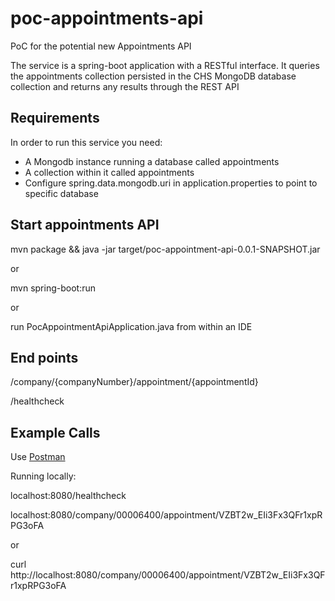 poc-appointments-api
====================

PoC for the potential new Appointments API

The service is a spring-boot application with a RESTful interface. It queries the appointments collection persisted in the CHS MongoDB database collection and returns any results through the REST API

Requirements
------------
In order to run this service you need:
* A Mongodb instance running a database called appointments
* A collection within it called appointments
* Configure spring.data.mongodb.uri in application.properties to point to specific database

## Start appointments API
mvn package && java -jar target/poc-appointment-api-0.0.1-SNAPSHOT.jar

or

mvn spring-boot:run

or

run PocAppointmentApiApplication.java from within an IDE

## End points
/company/{companyNumber}/appointment/{appointmentId}

/healthcheck

## Example Calls

Use [Postman](https://www.getpostman.com)

Running locally:

localhost:8080/healthcheck

localhost:8080/company/00006400/appointment/VZBT2w_EIi3Fx3QFr1xpRPG3oFA

or 

curl http://localhost:8080/company/00006400/appointment/VZBT2w_EIi3Fx3QFr1xpRPG3oFA
